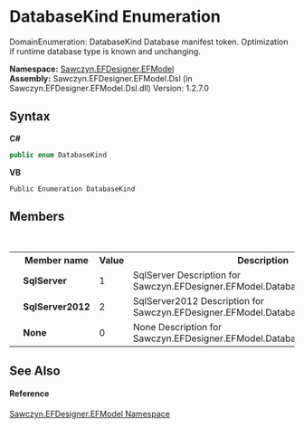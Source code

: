 # DatabaseKind Enumeration
 

DomainEnumeration: DatabaseKind Database manifest token. Optimization if runtime database type is known and unchanging.

**Namespace:**&nbsp;<a href="N_Sawczyn_EFDesigner_EFModel">Sawczyn.EFDesigner.EFModel</a><br />**Assembly:**&nbsp;Sawczyn.EFDesigner.EFModel.Dsl (in Sawczyn.EFDesigner.EFModel.Dsl.dll) Version: 1.2.7.0

## Syntax

**C#**<br />
``` C#
public enum DatabaseKind
```

**VB**<br />
``` VB
Public Enumeration DatabaseKind
```


## Members
&nbsp;<table><tr><th></th><th>Member name</th><th>Value</th><th>Description</th></tr><tr><td /><td target="F:Sawczyn.EFDesigner.EFModel.DatabaseKind.SqlServer">**SqlServer**</td><td>1</td><td>SqlServer Description for Sawczyn.EFDesigner.EFModel.DatabaseKind.SqlServer</td></tr><tr><td /><td target="F:Sawczyn.EFDesigner.EFModel.DatabaseKind.SqlServer2012">**SqlServer2012**</td><td>2</td><td>SqlServer2012 Description for Sawczyn.EFDesigner.EFModel.DatabaseKind.SqlServer2012</td></tr><tr><td /><td target="F:Sawczyn.EFDesigner.EFModel.DatabaseKind.None">**None**</td><td>0</td><td>None Description for Sawczyn.EFDesigner.EFModel.DatabaseKind.None</td></tr></table>

## See Also


#### Reference
<a href="N_Sawczyn_EFDesigner_EFModel">Sawczyn.EFDesigner.EFModel Namespace</a><br />